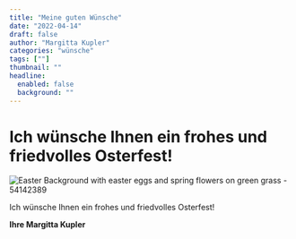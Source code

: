 ```yaml
---
title: "Meine guten Wünsche"
date: "2022-04-14"
draft: false
author: "Margitta Kupler"
categories: "wünsche"
tags: [""]
thumbnail: ""
headline:
  enabled: false
  background: ""
---
```


# Ich wünsche Ihnen ein frohes und friedvolles Osterfest!

<!--more-->


![Easter Background with easter eggs and spring flowers on green grass -
54142389](https://previews.123rf.com/images/konstanttin/konstanttin1602/konstanttin160200066/54142389-ostern-hintergrund-mit-ostereiern-und-frühlingsblumen-auf-grünem-gras.jpg)

Ich wünsche Ihnen ein frohes und friedvolles Osterfest!

**Ihre Margitta Kupler**
